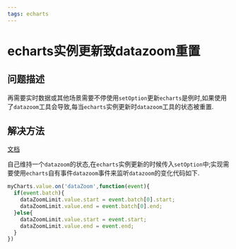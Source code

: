 ```yaml
---
tags: echarts
---
```


# echarts实例更新致datazoom重置

## 问题描述

再需要实时数据或其他场景需要不停使用`setOption`更新`echarts`是例时,如果使用了`datazoom`工具会导致,每当`echarts`实例更新时`datazoom`工具的状态被重置.

## 解决方法

[文档](https://echarts.apache.org/zh/api.html#events.datazoom)

自己维持一个`datazoom`的状态,在`echarts`实例更新的时候传入`setOption`中;实现需要使用`echarts`自有事件`datazoom`事件来监听`datazoom`的变化代码如下.

```js
myCharts.value.on('dataZoom',function(event){
  if(event.batch){
    dataZoomLimit.value.start = event.batch[0].start;
    dataZoomLimit.value.end = event.batch[0].end;
  }else{
    dataZoomLimit.value.start = event.start;
    dataZoomLimit.value.end = event.end;
  }
})
```
